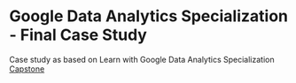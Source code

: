 # Google Data Analytics Specialization - Final Case Study
Case study as based on Learn with Google Data Analytics Specialization [Capstone](https://d3c33hcgiwev3.cloudfront.net/ymogSWd_R2ujQawZle3_rQ_12891ea7af0a487bad109a95d513b2f1_DA-C8-Case-Study-1-PDF.pdf?Expires=1698192000&Signature=Me0B~9IBdwrJZmTNa-NrlfT78owxIGCGUyG8pKLYFc5xai07Y0XCqyrZ4SGBU6YLILI4NOO2sO4L-ygL6zAjXn8jXVmoqZ~hOxl5Eoa0kP7eJDQVyp5JbSWfzMDch-j0L6rO1VdzmeQk8pOWIZGHrxDjhNEhRU1fmi3-XqZVm6o_&Key-Pair-Id=APKAJLTNE6QMUY6HBC5A)
